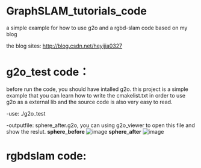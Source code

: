 # GraphSLAM_tutorials_code
a simple example for how to use g2o and a rgbd-slam code based on my blog

the blog sites: http://blog.csdn.net/heyijia0327

# g2o_test code：

before run the code, you should have intalled g2o. this project is a simple example that you can learn how to write the cmakelist.txt in order to use g2o as a external lib and the source code is also very easy to read.

-use: ./g2o_test

-outputfile: sphere_after.g2o, you can using g2o_viewer to open this file and show the reslut.
 **sphere_before**
![image](https://github.com/HeYijia/GraphSLAM_tutorials_code/blob/master/g2o_test/sphere_before.png)
**sphere_after**
![image](https://github.com/HeYijia/GraphSLAM_tutorials_code/blob/master/g2o_test/sphere_after.png)
# rgbdslam code:
